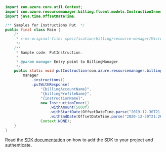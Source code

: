 ```java
import com.azure.core.util.Context;
import com.azure.resourcemanager.billing.fluent.models.InstructionInner;
import java.time.OffsetDateTime;

/** Samples for Instructions Put. */
public final class Main {
    /*
     * x-ms-original-file: specification/billing/resource-manager/Microsoft.Billing/stable/2020-05-01/examples/PutInstruction.json
     */
    /**
     * Sample code: PutInstruction.
     *
     * @param manager Entry point to BillingManager.
     */
    public static void putInstruction(com.azure.resourcemanager.billing.BillingManager manager) {
        manager
            .instructions()
            .putWithResponse(
                "{billingAccountName}",
                "{billingProfileName}",
                "{instructionName}",
                new InstructionInner()
                    .withAmount(5000f)
                    .withStartDate(OffsetDateTime.parse("2019-12-30T21:26:47.997Z"))
                    .withEndDate(OffsetDateTime.parse("2020-12-30T21:26:47.997Z")),
                Context.NONE);
    }
}
```

Read the [SDK documentation](https://github.com/Azure/azure-sdk-for-java/blob/azure-resourcemanager-billing_1.0.0-beta.2/sdk/billing/azure-resourcemanager-billing/README.md) on how to add the SDK to your project and authenticate.
